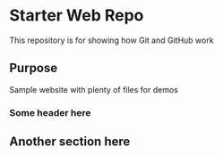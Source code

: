# Starter Web Repo

This repository is for showing how Git and GitHub work

## Purpose

Sample website with plenty of files for demos

### Some header here

## Another section here
